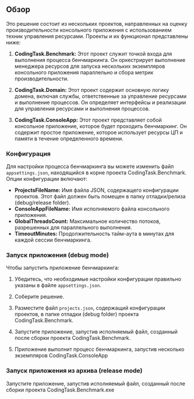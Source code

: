 ## Обзор

Это решение состоит из нескольких проектов, направленных на оценку производительности консольного приложения с использованием техник управления ресурсами. Проекты и их функционал представлены ниже:

1. **CodingTask.Benchmark:** Этот проект служит точкой входа для выполнения процесса бенчмаркинга. Он оркестрирует выполнение менеджера ресурсов для запуска нескольких экземпляров консольного приложения параллельно и сбора метрик производительности.

2. **CodingTask.Domain:** Этот проект содержит основную логику домена, включая службы, ответственные за управление ресурсами и выполнение процессов. Он определяет интерфейсы и реализации для управления ресурсами и выполнения процессов.

3. **CodingTask.ConsoleApp:** Этот проект представляет собой консольное приложение, которое будет проходить бенчмаркинг. Он содержит простое приложение, которое использует ресурсы ЦП и памяти в течение определенного времени.

### Конфигурация

Для настройки процесса бенчмаркинга вы можете изменить файл `appsettings.json`, находящийся в корне проекта CodingTask.Benchmark. Опции конфигурации включают:

- **ProjectsFileName:** Имя файла JSON, содержащего конфигурации проектов. Этот файл должен быть помещен в папку отладки/релиза (debug/release folder).
- **ConsoleAppFileName:** Имя исполняемого файла консольного приложения. 
- **GlobalThreadsCount:** Максимальное количество потоков, разрешенных для параллельного выполнения.
- **TimeoutMinutes:** Продолжительность тайм-аута в минутах для каждой сессии бенчмаркинга.

### Запуск приложения (debug mode)

Чтобы запустить приложение бенчмаркинга:

1. Убедитесь, что необходимые настройки конфигурации правильно указаны в файле `appsettings.json`.

2. Соберите решение.

3. Разместите файл `projects.json`, содержащий конфигурации проектов, в папке отладки (debug folder) проекта CodingTask.Benchmark.

4. Запустите приложение, запустив исполняемый файл, созданный после сборки проекта CodingTask.Benchmark.

5. Приложение выполнит процесс бенчмаркинга, запустив несколько экземпляров CodingTask.ConsoleApp

### Запуск приложения из архива (release mode)

Запустите приложение, запустив исполняемый файл, созданный после сборки проекта CodingTask.Benchmark.exe

